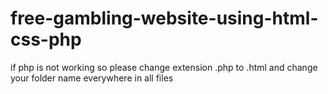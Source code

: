 # free-gambling-website-using-html-css-php

if php is not working so please change extension .php to .html and change your folder name everywhere in all files
